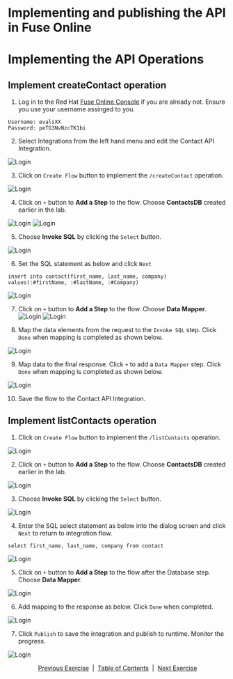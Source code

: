 
# Implementing and publishing the API in Fuse Online  

#  Implementing the API Operations  

## Implement createContact operation

1. Log in to the Red Hat [Fuse Online Console][2] if you are already not. Ensure you use your username assinged to you.
```
Username: evalsXX
Password: peTG3NvNzcTK1bi
```
2. Select Integrations from the left hand menu and edit the Contact API Integration.

![Login](images/EditAPIOperations.png)

3. Click on ```Create Flow``` button to implement the ```/createContact``` operation.

![Login](images/EditCreateContact.png)

4. Click on ```+``` button to **Add a Step** to the flow. Choose **ContactsDB** created earlier in the lab.

![Login](images/AddDBStep.png)
![Login](images/ChooseContactsDB.png)

5. Choose **Invoke SQL** by clicking the ```Select``` button. 

![Login](images/InvokeSQL.png)


6.  Set the SQL statement as below and click ```Next```
```
insert into contact(first_name, last_name, company) values(:#firstName, :#lastName, :#Company)
```
![Login](images/SetInsertSQL.png)

7. Click on ```+``` button to **Add a Step** to the flow. Choose **Data Mapper**.
![Login](images/AddDataMapper.png)
![Login](images/ChooseDataMapper.png)

8. Map the data elements from the request to the ```Invoke SQL``` step. Click ```Done``` when mapping is completed as shown below.

![Login](images/MapCreateData.png)

9. Map data to the final response. Click ```+``` to add a ```Data Mapper``` step. Click ```Done``` when mapping is completed as shown below.

![Login](images/CreateResponseMap.png)

10. Save the flow to the Contact API Integration.

## Implement listContacts operation

1.  Click on ```Create Flow``` button to implement the ```/listContacts``` operation.

![Login](images/EditListContacts.png)

2.  Click on ```+``` button to **Add a Step** to the flow. Choose **ContactsDB** created earlier in the lab.

![Login](images/ChooseContactDB.png)

3. Choose **Invoke SQL** by clicking the ```Select``` button. 

![Login](images/InvokeSQL.png)

4. Enter the SQL select statement as below into the dialog screen and click ```Next``` to return to integration flow.

```
select first_name, last_name, company from contact
```

![Login](images/EnterSQLSelect.png)

5. Click on ```+``` button to **Add a Step** to the flow after the Database step. Choose **Data Mapper**.

![Login](images/AddDataMapperListResponse.png)

6. Add mapping to the response as below. Click ```Done``` when completed.

![Login](images/ListResponseMap.png)

7. Click ```Publish``` to save the integration and publish to runtime. Monitor the progress.

![Login](images/Published.png)


<p align="center">
  <a href="/03%20-%20Creating%20API%20in%20Fuse%20Online.MD">Previous Exercise</a> &nbsp;|
  &nbsp;<a href="/README.md">Table of Contents</a> &nbsp;|
  &nbsp;<a href="/02%20-%20Get%20Started.MD">Next Exercise</a>
</p>

[1]: https://tutorial-web-app-webapp.apps.dfw-7226.example.opentlc.com/
[2]: https://fuse-2dd27faf-dfda-11ea-a6a0-0a580a010007.apps.dfw-7226.example.opentlc.com/
